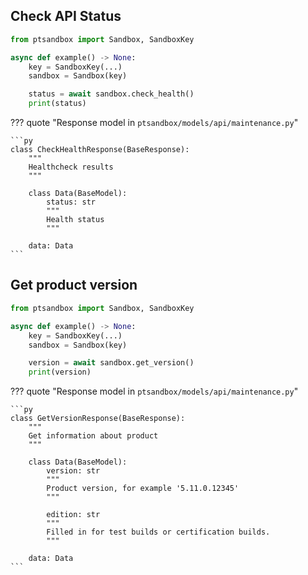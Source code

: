 ## Check API Status

```py title="Code example" hl_lines="7"
from ptsandbox import Sandbox, SandboxKey

async def example() -> None:
    key = SandboxKey(...)
    sandbox = Sandbox(key)

    status = await sandbox.check_health()
    print(status)
```

??? quote "Response model in `ptsandbox/models/api/maintenance.py`"

    ```py
    class CheckHealthResponse(BaseResponse):
        """
        Healthcheck results
        """

        class Data(BaseModel):
            status: str
            """
            Health status
            """

        data: Data
    ```

## Get product version

```py title="Code example" hl_lines="7"
from ptsandbox import Sandbox, SandboxKey

async def example() -> None:
    key = SandboxKey(...)
    sandbox = Sandbox(key)

    version = await sandbox.get_version()
    print(version)
```

??? quote "Response model in `ptsandbox/models/api/maintenance.py`"

    ```py
    class GetVersionResponse(BaseResponse):
        """
        Get information about product
        """

        class Data(BaseModel):
            version: str
            """
            Product version, for example '5.11.0.12345'
            """

            edition: str
            """
            Filled in for test builds or certification builds.
            """

        data: Data
    ```
